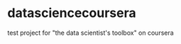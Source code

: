 datasciencecoursera
===================

test project for "the data scientist's toolbox" on coursera
